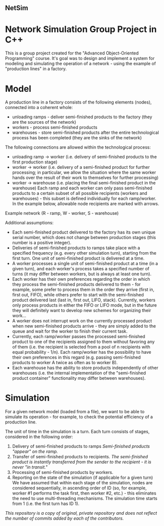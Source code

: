 ## NetSim
# Network Simulation Group Project in C++

This is a group project created for the "Advanced Object-Oriented Programming" course. It's goal was to design and implement a system for modeling and simulating the operation of a network - using the example of "production lines" in a factory.

# Model
A production line in a factory consists of the following elements (nodes), connected into a coherent whole:

 * unloading ramps - deliver semi-finished products to the factory (they are the sources of the network)
 * workers - process semi-finished products
 * warehouses - store semi-finished products after the entire technological process has been completed (they are the sinks of the network)

The following connections are allowed within the technological process:

 * unloading ramp → worker (i.e. delivery of semi-finished products to the first production stage)
 * worker → worker (i.e. delivery of a semi-finished product for further processing; in particular, we allow the situation where the same worker hands over the result of their work to themselves for further processing)
 * worker → warehouse (i.e. placing the final semi-finished product in the warehouse)
Each ramp and each worker can only pass semi-finished products to a certain subset of all possible recipients (workers and warehouses) - this subset is defined individually for each ramp/worker. In the example below, allowable node recipients are marked with arrows.

Example network (R - ramp, W - worker, S - warehouse)

Additional assumptions:

- Each semi-finished product delivered to the factory has its own unique serial number, which does not change between production stages (this number is a positive integer).
- Deliveries of semi-finished products to ramps take place with a specified frequency (e.g. every other simulation turn), starting from the first turn. One unit of semi-finished product is delivered at a time.
- A worker processes a single unit of semi-finished product at a time (in a given turn), and each worker's process takes a specified number of turns (it may differ between workers, but is always at least one turn).
- Each worker has their own preferences regarding the order in which they process the semi-finished products delivered to them - for example, some prefer to process them in the order they arrive (first in, first out, FIFO), while others prefer to start with the semi-finished product delivered last (last in, first out, LIFO, stack). Currently, workers only process products in either the FIFO or LIFO mode, but in the future they will definitely want to develop new schemes for organizing their work...
- A worker does not interrupt work on the currently processed product when new semi-finished products arrive - they are simply added to the queue and wait for the worker to finish their current task.
- Currently, each ramp/worker passes the processed semi-finished product to one of the recipients assigned to them without favoring any of them (i.e. the recipient is selected from a pool of n recipients with equal probability - 1/n). Each ramp/worker has the possibility to have their own preferences in this regard (e.g. passing semi-finished products to worker A twice as often as to worker B).
- Each warehouse has the ability to store products independently of other warehouses (i.e. the internal implementation of the "semi-finished product container" functionality may differ between warehouses).

# Simulation

For a given network model (loaded from a file), we want to be able to simulate its operation - for example, to check the potential efficiency of a production line.

The unit of time in the simulation is a turn. Each turn consists of stages, considered in the following order:

  1. Delivery of semi-finished products to ramps
  _Semi-finished products "appear" on the ramp._
  2. Transfer of semi-finished products to recipients.
  _The semi-finished product is instantly transferred from the sender to the recipient - it is never "in transit."_
  3. Processing of semi-finished products by workers.
  4. Reporting on the state of the simulation (if applicable for a given turn)
We have assumed that within each stage of the simulation, nodes are considered sequentially, in ascending order of ID (so, for example, worker #1 performs the task first, then worker #2, etc.) - this eliminates the need to use multi-threading mechanisms.
The simulation time starts from 1 (i.e. the first turn has ID 1).

_This repository is a copy of original, private repository and does not reflect the number of commits added by each of the contributors._
